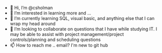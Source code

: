 - 👋 Hi, I’m @csholman
- 👀 I’m interested in learning more and ...
- 🌱 I’m currently learning SQL, visual basic, and anything else that I can wrap my head around
- 💞️ I’m looking to collaborate on questions that I have while studying IT. I may be able to assist with project management/project controls/planning and scheduling questions
- 📫 How to reach me .. email?  I'm new to git hub

<!---
csholman/csholman is a ✨ special ✨ repository because its `README.md` (this file) appears on your GitHub profile.
You can click the Preview link to take a look at your changes.
--->
